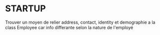 # STARTUP

Trouver un moyen de relier address, contact, identity et demographie a la class Employee car info differante selon la nature de l'employé
